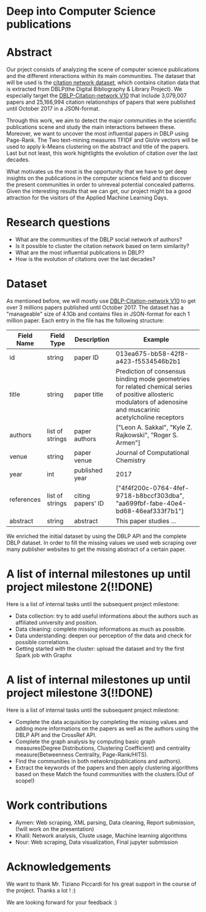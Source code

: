 # Deep into Computer Science publications

# Abstract  

Our prject consists of analyzing the scene of computer science publications and the different interactions within its main communities. The dataset that will be used is the [citation network dataset](https://aminer.org/citation), which contains citation data that is extracted from DBLP(the Digital Bibliography & Library Project). We especially target the [DBLP-Citation-network V10](https://aminer.org/citation) that include 3,079,007 papers and 25,166,994 citation relationships of papers that were published until October 2017 in a JSON-format.  
    
Through this work, we aim to detect the major communities in the scientific publications scene and study the main interactions between these. Moreover, we want to uncover the most influential papers in DBLP using Page-Rank. The Two text-mining measures TFIDF and GloVe vectors will be used to apply k-Means clustering on the abstract and title of the papers. Last but not least, this work hightlights the evolution of citation over the last decades.
    
What motivates us the most is the opportunity that we have to get deep insights on the publications in the computer science field and to  discover the present communities in order to unreveal potential concealed patterns. Given the interesting results that we can get, our project might ba a good attraction for the visitors of the Applied Machine Learning Days.


# Research questions  

* What are the communities of the DBLP social network of authors?
* Is it possible to cluster the citation network based on term similarity?
* What are the most influential publications in DBLP?
* How is the evolution of citations over the last decades?


# Dataset  

As mentioned before, we will mostly use [DBLP-Citation-network V10](https://aminer.org/citation) to get over 3 millions papers published until October 2017. 
The dataset has a "manageable" size of 4.1Gb and contains files in JSON-format for each 1 million paper. Each entry in the file has the following structure:  

| Field Name | Field Type      | Description       | Example                                                                                                                                                           |
|------------|-----------------|-------------------|-------------------------------------------------------------------------------------------------------------------------------------------------------------------|
| id         | string          | paper ID             | 013ea675-bb58-42f8-a423-f5534546b2b1                                                                                                                            |
| title      | string          | paper title       | Prediction of consensus binding mode geometries for related chemical series of positive allosteric modulators of adenosine and muscarinic acetylcholine receptors |
| authors    | list of strings | paper authors     | ["Leon A. Sakkal", "Kyle Z. Rajkowski", "Roger S. Armen"]                                                                                                         |
| venue      | string          | paper venue       | Journal of Computational Chemistry                                                                                                                                |
| year       | int             | published year    | 2017                                                                                                                                                              |
| references | list of strings | citing papers' ID | ["4f4f200c-0764-4fef-9718-b8bccf303dba", "aa699fbf-fabe-40e4-bd68-46eaf333f7b1"]                                                                                  |
| abstract   | string          | abstract          | This paper studies ...                                                                                                                                            |  

We enriched the initial dataset by using the DBLP API and the complete DBLP dataset. In order to fill the missing values we used web scraping over many publisher websites to get the missing abstract of a certain paper.

# A list of internal milestones up until project milestone 2(!!DONE)

Here is a list of internal tasks until the subsequent project milestone:  
*  Data collection: try to add useful informations about the authors such as affiliated university and position.
*  Data cleaning: complete missing informations as much as possible.
*  Data understanding: deepen our perception of the data and check for possible correlations.
*  Getting started with the cluster: upload the dataset and try the first Spark job with Graphx

# A list of internal milestones up until project milestone 3(!!DONE)

Here is a list of internal tasks until the subsequent project milestone:  
*  Complete the data acquisition by completing the missing values and adding more informations on the papers as well as the authors using the DBLP API and the CrossRef API.
*  Complete the graph analysis by computing basic graph measures(Degree Distributions, Clustering Coefficient) and centrality measure(Betweenness Centrality, Page-Rank/HITS).
*  Find the communities in both netwokrs(publications and authors).
*  Extract the keywords of the papers and then apply clustering algorithms based on these
Match the found communities with the clusters.(Out of scope!)  

# Work contributions  
*  Aymen: Web scraping, XML parsing, Data cleaning, Report submission, (!will work on the presentation)  
*  Khalil: Network analysis, Cluste usage, Machine learning algorithms
*  Nour: Web scraping, Data visualization, Final jupyter submission  

# Acknowledgements  
We want to thank Mr. Tiziano Piccardi for his great support in the course of the project. Thanks a lot ! :)

We are looking forward for your feedback :)

